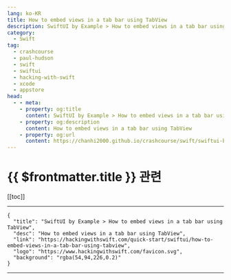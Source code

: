 ```yaml
---
lang: ko-KR
title: How to embed views in a tab bar using TabView
description: SwiftUI by Example > How to embed views in a tab bar using TabView
category:
  - Swift
tag: 
  - crashcourse
  - paul-hudson
  - swift
  - swiftui
  - hacking-with-swift
  - xcode
  - appstore
head:
  - - meta:
    - property: og:title
      content: SwiftUI by Example > How to embed views in a tab bar using TabView
    - property: og:description
      content: How to embed views in a tab bar using TabView
    - property: og:url
      content: https://chanhi2000.github.io/crashcourse/swift/swiftui-by-example/12-containers/how-to-embed-views-in-a-tab-bar-using-tabview.html
---
```


# {{ $frontmatter.title }} 관련

[[toc]]

---

```component VPCard
{
  "title": "SwiftUI by Example > How to embed views in a tab bar using TabView",
  "desc": "How to embed views in a tab bar using TabView",
  "link": "https://hackingwithswift.com/quick-start/swiftui/how-to-embed-views-in-a-tab-bar-using-tabview",
  "logo": "https://www.hackingwithswift.com/favicon.svg",
  "background": "rgba(54,94,226,0.2)"
}
```

---

<TagLinks />